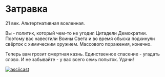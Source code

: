 # Затравка

21 век. Альтертнативная вселенная.

Вы - политик, который чем-то не угодил Цитадели Демократии. Поэтому вас навестили Воины Света и во время обыска подкинули свёрток с химическим оружием. Массового поражения, конечно.

Теперь вам грозит смертная казнь. Единственное спасение - угадать слово. И не забывайте - у вас всего семь попыток. Удачи!


[![asciicast](https://asciinema.org/a/9yoktLumURRc2ZVdFwZGzQ2jP.png)](https://asciinema.org/a/9yoktLumURRc2ZVdFwZGzQ2jP)